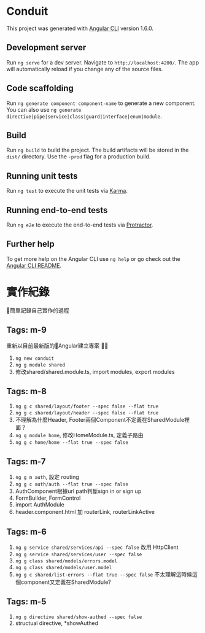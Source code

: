 # Conduit

This project was generated with [Angular CLI](https://github.com/angular/angular-cli) version 1.6.0.

## Development server

Run `ng serve` for a dev server. Navigate to `http://localhost:4200/`. The app will automatically reload if you change any of the source files.

## Code scaffolding

Run `ng generate component component-name` to generate a new component. You can also use `ng generate directive|pipe|service|class|guard|interface|enum|module`.

## Build

Run `ng build` to build the project. The build artifacts will be stored in the `dist/` directory. Use the `-prod` flag for a production build.

## Running unit tests

Run `ng test` to execute the unit tests via [Karma](https://karma-runner.github.io).

## Running end-to-end tests

Run `ng e2e` to execute the end-to-end tests via [Protractor](http://www.protractortest.org/).

## Further help

To get more help on the Angular CLI use `ng help` or go check out the [Angular CLI README](https://github.com/angular/angular-cli/blob/master/README.md).

# 實作紀錄

簡單記錄自己實作的過程

## Tags: m-9

重新以目前最新版的Angular建立專案


1. `ng new conduit`
2. `ng g module shared`
3. 修改shared/shared.module.ts, import modules, export modules


## Tags: m-8

1. `ng g c shared/layout/footer --spec false --flat true` 
2. `ng g c shared/layout/header --spec false --flat true`
3. 不理解為什麼Header, Footer兩個Component不定義在SharedModule裡面？
4. `ng g module home`, 修改HomeModule.ts, 定義子路由
5. `ng g c home/home --flat true --spec false`

		
## Tags: m-7		

1. `ng g m auth`, 設定 routing
2. `ng g c auth/auth --flat true --spec false`
3. AuthComponent根據url path判斷sign in or sign up
4. FormBuilder, FormControl
5. import AuthModule
6. header.component.html 加 routerLink, routerLinkActive


## Tags: m-6 
1. `ng g service shared/services/api --spec false` 改用 HttpClient
2. `ng g service shared/services/user --spec false` 
3. `ng g class shared/models/errors.model`
4. `ng g class shared/models/user.model`
5. `ng g c shared/list-errors --flat true --spec false` 不太理解這時候這個component又定義在SharedModule?

## Tags: m-5
1. `ng g directive shared/show-authed --spec false`
2. structual directive, *showAuthed